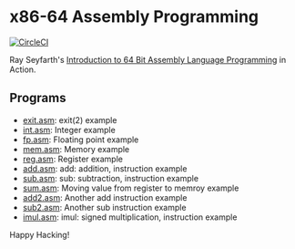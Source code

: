 # x86-64 Assembly Programming

[![CircleCI]](https://circleci.com/gh/keinohguchi/workflows/x86)

Ray Seyfarth's [Introduction to 64 Bit Assembly Language Programming]
in Action.

[CircleCI]: https://circleci.com/gh/keinohguchi/workflows/x86
[Introduction to 64 Bit Assembly Language Programming]: http://rayseyfarth.com/asm/

## Programs

- [exit.asm](exit.asm): exit(2) example
- [int.asm](int.asm): Integer example
- [fp.asm](fp.asm): Floating point example
- [mem.asm](mem.asm): Memory example
- [reg.asm](reg.asm): Register example
- [add.asm](add.asm): add: addition, instruction example
- [sub.asm](sub.asm): sub: subtraction, instruction example
- [sum.asm](sum.asm): Moving value from register to memroy example
- [add2.asm](add2.asm): Another add instruction example
- [sub2.asm](sub2.asm): Another sub instruction example
- [imul.asm](imul.asm): imul: signed multiplication, instruction example

Happy Hacking!
